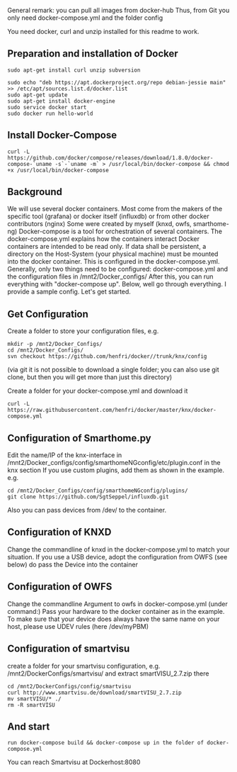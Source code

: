 General remark:
you can pull all images from docker-hub
Thus, from Git you only need docker-compose.yml and the folder config

You need docker, curl and unzip installed for this readme to work.
## Preparation and installation of Docker
```   
sudo apt-get install curl unzip subversion

sudo echo "deb https://apt.dockerproject.org/repo debian-jessie main" >> /etc/apt/sources.list.d/docker.list
sudo apt-get update 
sudo apt-get install docker-engine
sudo service docker start
sudo docker run hello-world
```

## Install Docker-Compose
```
curl -L https://github.com/docker/compose/releases/download/1.8.0/docker-compose-`uname -s`-`uname -m` > /usr/local/bin/docker-compose && chmod +x /usr/local/bin/docker-compose
```


## Background
We will use several docker containers. Most come from the makers of the specific tool (grafana) or docker itself (influxdb) or from other docker contributors (nginx)
Some were created by myself (knxd, owfs, smarthome-ng)
Docker-compose is a tool for orchestration of several containers. The docker-compose.yml explains how the containers interact
Docker containers are intended to be read only. If data shall be persistent, a directory on the Host-System (your physical machine) must be mounted into the docker container. This is configured in the docker-compose.yml.
Generally, only two things need to be configured: docker-compose.yml and the configuration files in /mnt2/Docker_configs/
After this, you can run everything with "docker-compose up". Below, well go through everything. I provide a sample config. Let's get started.


## Get Configuration
Create a folder to store your configuration files, e.g. 
```
mkdir -p /mnt2/Docker_Configs/
cd /mnt2/Docker_Configs/
svn checkout https://github.com/henfri/docker//trunk/knx/config
``` 
(via git it is not possible to download a single folder; you can also use git clone, but then you will get more than just this directory)


Create a folder for your docker-compose.yml and download it
```
curl -L https://raw.githubusercontent.com/henfri/docker/master/knx/docker-compose.yml
```

## Configuration of Smarthome.py
Edit the name/IP of the knx-interface in /mnt2/Docker_configs/config/smarthomeNGconfig/etc/plugin.conf in the knx section
If you use custom plugins, add them as shown in the example. 
e.g.
``` 
cd /mnt2/Docker_Configs/config/smarthomeNGconfig/plugins/
git clone https://github.com/SgtSeppel/influxdb.git
```

Also you can pass devices from /dev/ to the container.



## Configuration of KNXD
Change the commandline of knxd in the docker-compose.yml to match your situation. If you use a USB device, adopt the configuration from OWFS (see below) do pass the Device into the container


## Configuration of OWFS
Change the commandline Argument to owfs in docker-compose.yml (under command:)
Pass your hardware to the docker container as in the example.
To make sure that your device does always have the same name on your host, please use UDEV rules (here /dev/myPBM)

## Configuration of smartvisu
create a folder for your smartvisu configuration, e.g. /mnt2/DockerConfigs/smartvisu/ and extract smartVISU_2.7.zip there
```
cd /mnt2/DockerConfigs/config/smartvisu
curl http://www.smartvisu.de/download/smartVISU_2.7.zip
mv smartVISU/* ./
rm -R smartVISU
```

## And start
```
run docker-compose build && docker-compose up in the folder of docker-compose.yml
```

You can reach Smartvisu at Dockerhost:8080
